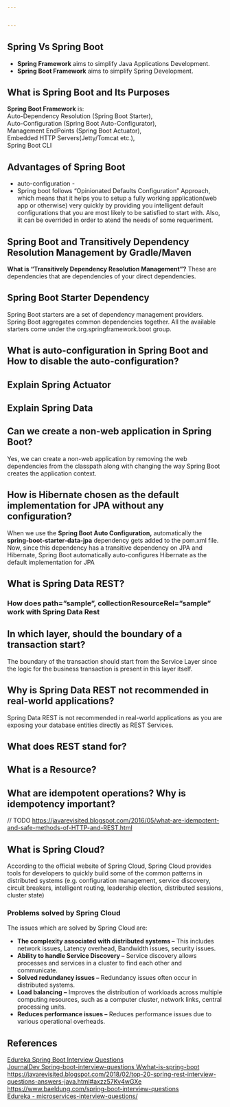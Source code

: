 ```yaml
---


---
```


<h2 id="spring-vs-spring-boot">Spring Vs Spring Boot</h2>
<ul>
<li><strong>Spring Framework</strong> aims to simplify Java Applications Development.</li>
<li><strong>Spring Boot Framework</strong> aims to simplify Spring Development.</li>
</ul>
<h2 id="what-is-spring-boot-and-its-purposes">What is Spring Boot and Its Purposes</h2>
<p><strong>Spring Boot Framework</strong> is:<br>
Auto-Dependency Resolution (Spring Boot Starter),<br>
Auto-Configuration (Spring Boot Auto-Configurator),<br>
Management EndPoints (Spring Boot Actuator),<br>
Embedded HTTP Servers(Jetty/Tomcat etc.),<br>
Spring Boot CLI</p>
<h2 id="advantages-of-spring-boot">Advantages of Spring Boot</h2>
<ul>
<li>auto-configuration -</li>
<li>Spring boot follows “Opinionated Defaults Configuration” Approach, which means that it helps you to setup a fully working application(web app or otherwise) very quickly by providing you intelligent default configurations that you are most likely to be satisfied to start with. Also, iit can be overrided in order to atend the needs of some requeriment.</li>
</ul>
<h2 id="spring-boot-and-transitively-dependency-resolution-management-by-gradlemaven">Spring Boot and Transitively Dependency Resolution Management by Gradle/Maven</h2>
<p><strong>What is “Transitively Dependency Resolution Management”?</strong>  These are dependencies that are dependencies of your direct dependencies.</p>
<h2 id="spring-boot-starter-dependency">Spring Boot Starter Dependency</h2>
<p>Spring Boot starters are a set of dependency management providers. Spring Boot aggregates common dependencies together. All the available starters come under the org.springframework.boot group.</p>
<h2 id="what-is-auto-configuration-in-spring-boot-and-how-to-disable-the--auto-configuration">What is auto-configuration in Spring Boot and How to disable the  auto-configuration?</h2>
<h2 id="explain-spring-actuator">Explain Spring Actuator</h2>
<h2 id="explain-spring-data">Explain Spring Data</h2>
<h2 id="can-we-create-a-non-web-application-in-spring-boot">Can we create a non-web application in Spring Boot?</h2>
<p>Yes, we can create a non-web application by removing the web dependencies from the classpath along with changing the way Spring Boot creates the application context.</p>
<h2 id="how-is-hibernate-chosen-as-the-default-implementation-for-jpa-without-any-configuration">How is Hibernate chosen as the default implementation for JPA without any configuration?</h2>
<p>When we use the <strong>Spring Boot Auto Configuration,</strong> automatically the <strong>spring-boot-starter-data-jpa</strong> dependency gets added to the pom.xml file. Now, since this dependency has a transitive dependency on JPA and Hibernate, Spring Boot automatically auto-configures Hibernate as the default implementation for JPA</p>
<h2 id="what-is-spring-data-rest">What is Spring Data REST?</h2>
<h3 id="how-does-path”sample”-collectionresourcerel”sample”-work-with-spring-data-rest">How does path=”sample”, collectionResourceRel=”sample” work with Spring Data Rest</h3>
<h2 id="in-which-layer-should-the-boundary-of-a-transaction-start">In which layer, should the boundary of a transaction start?</h2>
<p>The boundary of the transaction should start from the Service Layer since the logic for the business transaction is present in this layer itself.</p>
<h2 id="why-is-spring-data-rest-not-recommended-in-real-world-applications">Why is Spring Data REST not recommended in real-world applications?</h2>
<p>Spring Data REST is not recommended in real-world applications as you are exposing your database entities directly as REST Services.</p>
<h2 id="what-does-rest-stand-for">What does REST stand for?</h2>
<h2 id="what-is-a-resource">What is a Resource?</h2>
<h2 id="what-are-idempotent-operations-why-is-idempotency-important">What are idempotent operations? Why is idempotency important?</h2>
<p>// TODO <a href="https://javarevisited.blogspot.com/2016/05/what-are-idempotent-and-safe-methods-of-HTTP-and-REST.html">https://javarevisited.blogspot.com/2016/05/what-are-idempotent-and-safe-methods-of-HTTP-and-REST.html</a></p>
<h2 id="what-is-spring-cloud">What is Spring Cloud?</h2>
<p>According to the official website of Spring Cloud, Spring Cloud provides tools for developers to quickly build some of the common patterns in distributed systems (e.g. configuration management, service discovery, circuit breakers, intelligent routing, leadership election, distributed sessions, cluster state)</p>
<h3 id="problems-solved-by-spring-cloud">Problems solved by Spring Cloud</h3>
<p>The issues which are solved by Spring Cloud are:</p>
<ul>
<li><strong>The complexity associated with distributed systems –</strong> This includes network issues, Latency overhead, Bandwidth issues, security issues.</li>
<li><strong>Ability to handle Service Discovery –</strong> Service discovery allows processes and services in a cluster to find each other and communicate.</li>
<li><strong>Solved redundancy issues –</strong> Redundancy issues often occur in distributed systems.</li>
<li><strong>Load balancing</strong> <strong>–</strong> Improves the distribution of workloads across multiple computing resources, such as a computer cluster, network links, central processing units.</li>
<li><strong>Reduces performance issues –</strong> Reduces performance issues due to various operational overheads.</li>
</ul>
<h2 id="references">References</h2>
<p><a href="https://www.edureka.co/blog/interview-questions/spring-boot-interview-questions/">Edureka Spring Boot Interview Questions</a><br>
<a href="https://www.journaldev.com/8611/spring-boot-interview-questions#what-is-spring-boot">JournalDev Spring-boot-interview-questions Wwhat-is-spring-boot</a><br>
<a href="https://javarevisited.blogspot.com/2018/02/top-20-spring-rest-interview-questions-answers-java.html#axzz57Kv4wGXe">https://javarevisited.blogspot.com/2018/02/top-20-spring-rest-interview-questions-answers-java.html#axzz57Kv4wGXe</a><br>
<a href="https://www.baeldung.com/spring-boot-interview-questions">https://www.baeldung.com/spring-boot-interview-questions</a><br>
<a href="https://www.edureka.co/blog/interview-questions/microservices-interview-questions/">Edureka - microservices-interview-questions/</a></p>

